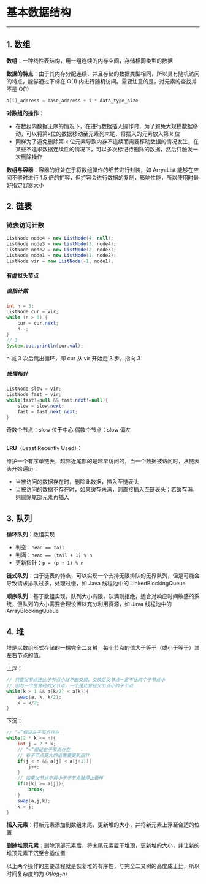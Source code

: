 # 基本数据结构

---

## 1. 数组

**数组**：一种线性表结构，用一组连续的内存空间，存储相同类型的数据

**数据的特点**：由于其内存分配连续，并且存储的数据类型相同，所以具有随机访问的特点，能够通过下标在 O(1) 内进行随机访问。需要注意的是，对元素的查找并不是 O(1)

```java
a[i]_address = base_address + i * data_type_size
```

**对数组的操作**：

* 在数组内数据无序的情况下，在进行数据插入操作时，为了避免大规模数据移动，可以将第k位的数据移动至元素列末尾，将插入的元素放入第 k 位
* 同样为了避免删除第 k 位元素导致内存不连续而需要移动数据的情况发生，在某些不追求数据连续性的情况下，可以多次标记待删除的数据，然后只触发一次删除操作

**数组与容器**：容器的好处在于将数组操作的细节进行封装，如 ArryaList 能够在空间不够时进行 1.5 倍的扩容，但扩容会进行数据的复制，影响性能，所以使用时最好指定容器大小

## 2. 链表

### 链表访问计数

```java
ListNode node4 = new ListNode(4, null);
ListNode node3 = new ListNode(3, node4);
ListNode node2 = new ListNode(2, node3);
ListNode node1 = new ListNode(1, node2);
ListNode vir = new ListNode(-1, node1);
```

#### 有虚拟头节点

##### 直接计数

```java
int n = 3;
ListNode cur = vir;
while (n > 0) {
    cur = cur.next;
    n--;
}
// 3
System.out.println(cur.val);
```

n 减 3 次后跳出循环，即 cur 从 vir 开始走 3 步，指向 3

##### 快慢指针

```java
ListNode slow = vir;
ListNode fast = vir;
while(fast!=null && fast.next!=null){
    slow = slow.next;
    fast = fast.next.next;
}
```

奇数个节点：slow 位于中心
偶数个节点：slow 偏左 

```java

```

**LRU**（Least Recently Used）：

维护一个有序单链表，越靠近尾部的是越早访问的，当一个数据被访问时，从链表头开始遍历：

* 当被访问的数据存在时，删除此数据，插入至链表头
* 当被访问的数据不存在时，如果缓存未满，则直接插入至链表头；若缓存满，则删除尾部元素再插入

## 3. 队列

**循环队列**：数组实现

* 判空：`head == tail`
* 判满：`head == (tail + 1) % n`
* 更新指针：`p = (p + 1) % n`

**链式队列**：由于链表的特点，可以实现一个支持无限排队的无界队列，但是可能会导致请求排队过多，处理过慢，如 Java 线程池中的 LinkedBlockingQueue

**顺序队列**：基于数组实现，队列大小有限，队满则拒绝，适合对响应时间敏感的系统，但队列的大小需要合理设置以充分利用资源，如 Java 线程池中的 ArrayBlockingQueue

## 4. 堆

堆是以数组形式存储的一棵完全二叉树，每个节点的值大于等于（或小于等于）其左右节点的值。

上浮：

```java
// 只要父节点还比子节点小就不断交换，交换后父节点一定不比两个子节点小
// 因为一个是曾经的父节点，一个是比曾经父节点小的子节点
while(k > 1 && a[k/2] < a[k]){
    swap(a, k, k/2);
    k = k/2;
}
```

下沉：

```java
// “=”保证左子节点存在
while(2 * k <= n){
    int j = 2 * k;
    // “<”保证右子节点存在
    // 右子节点更大的话需要更新指针
    if(j < n && a[j] < a[j+1]){
        j++;
    }
    // 如果父节点不再小于子节点就停止循环
    if(a[k] >= a[j]){
        break;
    }
    swap(a,j,k);
    k = j;
}
```

**插入元素**：将新元素添加到数组末尾，更新堆的大小，并将新元素上浮至合适的位置

**删除堆顶元素**：删除顶部元素后，将末尾元素置于堆顶，更新堆的大小，并让新的堆顶元素下沉至合适位置

以上两个操作的主要过程就是恢复堆的有序性，与完全二叉树的高度成正比，所以时间复杂度均为 $O(log_{2}n)$
